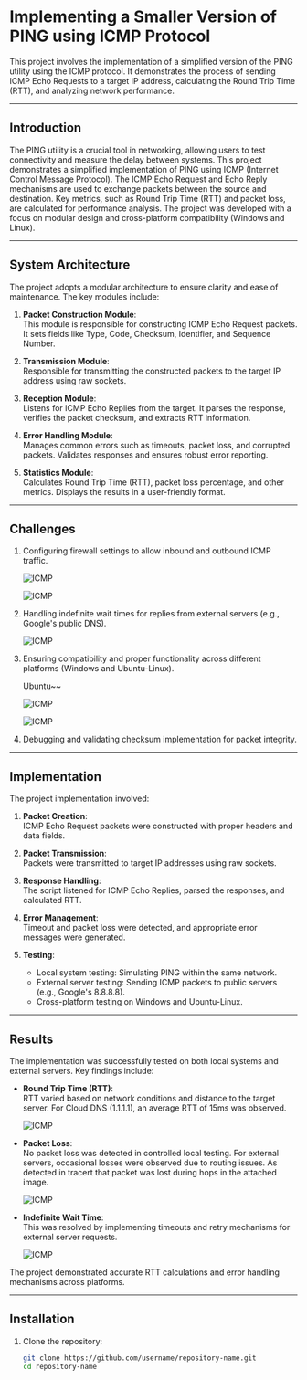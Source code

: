 # **Implementing a Smaller Version of PING using ICMP Protocol**

This project involves the implementation of a simplified version of the PING utility using the ICMP protocol. It demonstrates the process of sending ICMP Echo Requests to a target IP address, calculating the Round Trip Time (RTT), and analyzing network performance.

---

## **Introduction**

The PING utility is a crucial tool in networking, allowing users to test connectivity and measure the delay between systems. This project demonstrates a simplified implementation of PING using ICMP (Internet Control Message Protocol). The ICMP Echo Request and Echo Reply mechanisms are used to exchange packets between the source and destination. Key metrics, such as Round Trip Time (RTT) and packet loss, are calculated for performance analysis. The project was developed with a focus on modular design and cross-platform compatibility (Windows and Linux).

---

## **System Architecture**

The project adopts a modular architecture to ensure clarity and ease of maintenance. The key modules include:

1. **Packet Construction Module**:  
   This module is responsible for constructing ICMP Echo Request packets. It sets fields like Type, Code, Checksum, Identifier, and Sequence Number.  

2. **Transmission Module**:  
   Responsible for transmitting the constructed packets to the target IP address using raw sockets.  

3. **Reception Module**:  
   Listens for ICMP Echo Replies from the target. It parses the response, verifies the packet checksum, and extracts RTT information.  

4. **Error Handling Module**:  
   Manages common errors such as timeouts, packet loss, and corrupted packets. Validates responses and ensures robust error reporting.  

5. **Statistics Module**:  
   Calculates Round Trip Time (RTT), packet loss percentage, and other metrics. Displays the results in a user-friendly format.

---

## **Challenges**

1. Configuring firewall settings to allow inbound and outbound ICMP traffic.

    ![ICMP](images/Screenshot(315).png)

    ![ICMP](images/Screenshot(308).png)
   
3. Handling indefinite wait times for replies from external servers (e.g., Google's public DNS).

    ![ICMP](images/Screenshot(316).png)

5. Ensuring compatibility and proper functionality across different platforms (Windows and Ubuntu-Linux).

   Ubuntu~~
   
     ![ICMP](images/image1.png)

     ![ICMP](images/image3.png)
   
7.  Debugging and validating checksum implementation for packet integrity.

---

## **Implementation**

The project implementation involved:  

1. **Packet Creation**:  
   ICMP Echo Request packets were constructed with proper headers and data fields.  

2. **Packet Transmission**:  
   Packets were transmitted to target IP addresses using raw sockets.  

3. **Response Handling**:  
   The script listened for ICMP Echo Replies, parsed the responses, and calculated RTT.  

4. **Error Management**:  
   Timeout and packet loss were detected, and appropriate error messages were generated.  

5. **Testing**:  
   - Local system testing: Simulating PING within the same network.  
   - External server testing: Sending ICMP packets to public servers (e.g., Google's 8.8.8.8).  
   - Cross-platform testing on Windows and Ubuntu-Linux.  

---

## **Results**

The implementation was successfully tested on both local systems and external servers. Key findings include:

- **Round Trip Time (RTT)**:  
  RTT varied based on network conditions and distance to the target server. For Cloud DNS (1.1.1.1), an average RTT of 15ms was observed.

   ![ICMP](images/Screenshot(317).png)

- **Packet Loss**:  
  No packet loss was detected in controlled local testing. For external servers, occasional losses were observed due to routing issues.
  As detected in tracert that packet was lost during hops in the attached image.

  ![ICMP](images/Screenshot(313).png)

- **Indefinite Wait Time**:  
  This was resolved by implementing timeouts and retry mechanisms for external server requests.

   ![ICMP](images/Screenshot(310).png)

The project demonstrated accurate RTT calculations and error handling mechanisms across platforms.  

---

## **Installation**

1. Clone the repository:  
   ```bash
   git clone https://github.com/username/repository-name.git
   cd repository-name
